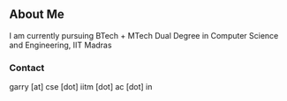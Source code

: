 ## About Me

I am currently pursuing BTech + MTech Dual Degree in Computer Science and Engineering, IIT Madras
### Contact

garry [at] cse [dot] iitm [dot] ac [dot] in
